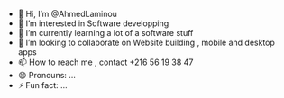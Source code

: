 - 👋 Hi, I’m @AhmedLaminou
- 👀 I’m interested in Software developping
- 🌱 I’m currently learning a lot of  a software stuff
- 💞️ I’m looking to collaborate on Website building , mobile and desktop apps
- 📫 How to reach me , contact +216 56 19 38 47
- 😄 Pronouns: ...
- ⚡ Fun fact: ...

<!---
AhmedLaminou/AhmedLaminou is a ✨ special ✨ repository because its `README.md` (this file) appears on your GitHub profile.
You can click the Preview link to take a look at your changes.
--->
